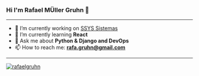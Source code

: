 ### Hi I'm Rafael MÜller Gruhn 👋

---

- 🔭 I’m currently working on [SSYS Sistemas](https://www.ssys.com.br/)
- 🌱 I’m currently learning **React**
- 💬 Ask me about **Python & Django and DevOps**
- 📫 How to reach me: **rafa.gruhn@gmail.com**

---

<a href="www.linkedin.com/in/rafael-müller-gruhn" target="blank"><img src="https://camo.githubusercontent.com/60b8fcf540be08f7fd8e211e4919d9baf0b3e523/68747470733a2f2f696d672e736869656c64732e696f2f62616467652f2d4c696e6b6564496e2d626c75653f7374796c653d666c61742d737175617265266c6f676f3d4c696e6b6564696e266c6f676f436f6c6f723d7768697465266c696e6b3d68747470733a2f2f7777772e6c696e6b6564696e2e636f6d2f696e2f726562656363616d616e7a692f" alt="rafaelgruhn" /></a>
